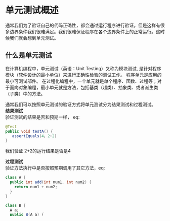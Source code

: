 # 单元测试概述
通常我们为了验证自己的代码正确性，都会通过运行程序进行验证。但是这样有很多边界条件我们很难满足。我们很难保证程序在各个边界条件上的正常运行。这时候我们就会想到单元测试。

## 什么是单元测试
在计算机编程中，单元测试（英语：Unit Testing）又称为模块测试, 是针对程序模块（软件设计的最小单位）来进行正确性检验的测试工作。 程序单元是应用的最小可测试部件。 在过程化编程中，一个单元就是单个程序、函数、过程等；对于面向对象编程，最小单元就是方法，包括基类（超类）、抽象类、或者派生类（子类）中的方法。
  
通常我们可以按照单元测试的验证方式将单元测试分为结果测试和过程测试。  
**结果测试**  
验证测试的结果是否和预期一样， eq:  

```java
@Test
public void testA() {
   assertEquals(4，2+2)	
}
```

我们验证 2+2的运行结果是否是4    

**过程测试**  
验证方法执行中是否按照预期调用了其它方法，eq:  

```java
class A {
  public int add(int num1, int num2) {
    return num1 + num2;
  }
}

class B {
  A a;
  public B(A a) {
    this.a = a;
  }

  public void add(int num1, int num2) {
     a.add(num1, num2);
  }	
}
@Test
public void testB() {
   //创建一个Mock对象
   A a = mock(A.class);
   //注入到B中
   B b = new B(a);
   //调用B的add方法
   b.add(2, 2);
   //验证A的add方法被调用一次
   verify(a).add(2, 2);   	
}
``` 

关于上述实例中使用的mock 和 verify是Mockito（一个转本提供Mock对象的库）的语法。我们在这不做阐述。  
通常如果能做结果测试我们不会去进行过程测试，因为方法变动往往会到这过程测试失败，需要重新编写过程测试。 


## 为什么做单元测试  
1.保证代码质量  
验证代码运行结果, 保证代码可以得到预期结果

2.安心重构  
重构代码时候可以通过单元测试的正常运行，保证没有改变原有的结果。  
我们经常会去修改别人的代码，这时候我们很难保证没有修改了其他人的意图，如果有单元测试，我们可以通过单元测试是否正常运行来保证不会影响原有的行为。  

3.推动架构调整  
为了进行单元测试室，我们需要合理的架构解耦，需要提供对象的依赖注入， 使方法只进行一件事，崔进代码的合理性。    

4.方便调试  
在单元测试的时候我们可以debug，并设置一定的条件，而非需要运行程序。在调试一些很难触发的边界条件是尤为方便高效。    

5.方便定位问题  
将问题的粒度细化，更容易定位问题出现的地方。

## 单元测试的缺点
1.通常一个方法要写3-5个对应的测试方法（覆盖条件） 
例如

```java
public void function() {
   if (条件A) {
     ....
   } else if(条件B){
     ....
   } else {
     ....
   }
}
```
为了覆盖所有的条件，function方法会对应有3个测试方法，分别验证 条件A 条件B和else是否符合预期  
  
2.要随代码变动调整  
结果测试优于过程的测试的一个很重要的点， 就是代码变动往往会导致过程测试需要重构，例如上面的过程测试demo中 如果B中不再直接调用A的add方法，而是直接 num1 + num2， 那么对应的单元测试也要调整  
  
3.单元测试本身有可能有问题  
单元测试本身也是代码， 它是测试代码的代码，如果测试代码有问题， 就会导致严重问题。不过单元测试的代码要比产品代码简单的多， 这样我们就把保证产品代码的正确性转变成了保证单元测试代码准确性，降低了编码的难度。  


## 什么地方做单元测试
之前看到过比较极端的说法是，没有进行过单元测试的方法都是不安全的。通常我理解我们需要在带有if else 或者 switch分支的方法进行单元测试， 通常85%的覆盖率是比较完美的（我们以百分之百为目标，通常可以达到这个覆盖率）， 移动端由于包含大量的UI，而UI部分是变动比较频繁的通常不会对它进行单元测试，因此移动端的完美的单元测试覆盖率还会降低，根据个人经验预计Android端能达到百分五十就是非常完美的了。当然通常这个会随着项目类型有所变化，通常我们不必关注这个，我们只要朝着百分之百的覆盖率努力即可。  



